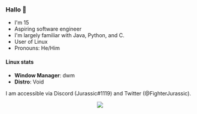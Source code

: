 ### Hallo 👋
- I'm 15
- Aspiring software engineer
- I'm largely familiar with Java, Python, and C.
- User of Linux
- Pronouns: He/Him

#### Linux stats
- **Window Manager**: dwm
- **Distro**: Void

I am accessible via Discord (Jurassic#1119) and Twitter (@FighterJurassic).

<div align="center">
    <a href="https://github.com/anuraghazra/github-readme-stats"><img src="https://github-readme-stats.vercel.app/api/top-langs/?username=Jurassic-Fighter&hide=python&layout=compact&theme=github_dark"></a>
</div>

<!--
**Jurassic-Fighter/Jurassic-Fighter** is a ✨ _special_ ✨ repository because its `README.md` (this file) appears on your GitHub profile.

Here are some ideas to get you started:

- 🔭 I’m currently working on ...
- 🌱 I’m currently learning ...
- 👯 I’m looking to collaborate on ...
- 🤔 I’m looking for help with ...
- 💬 Ask me about ...
- 📫 How to reach me: ...
- 😄 Pronouns: ...
- ⚡ Fun fact: ...
-->

